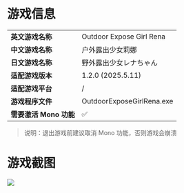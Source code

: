# 游戏信息

|                        |                           |
| ---------------------- | ------------------------- |
| **英文游戏名称**       | Outdoor Expose Girl Rena  |
| **中文游戏名称**       | 户外露出少女莉娜          |
| **日文游戏名称**       | 野外露出少女レナちゃん    |
| **适配游戏版本**       | 1.2.0 (2025.5.11)         |
| **适配游戏平台**       | /                         |
| **游戏程序文件**       | OutdoorExposeGirlRena.exe |
| **需要激活 Mono 功能** | ✅                         |

> 说明：退出游戏前建议取消 Mono 功能，否则游戏会崩溃



# 游戏截图

![](https://img.dlsite.jp/modpub/images2/work/doujin/RJ01360000/RJ01359797_img_main.webp)
